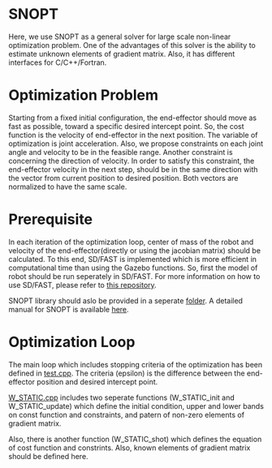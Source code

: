 # SNOPT
Here, we use SNOPT as a general solver for large scale non-linear optimization problem. One of the advantages of this solver is the ability to estimate unknown elements of gradient matrix. Also, it has different interfaces for C/C++/Fortran.

# Optimization Problem
Starting from a fixed initial configuration, the end-effector should move as fast as possible, toward a specific desired intercept point. So, the cost function is the velocity of end-effector in the next position. The variable of optimization is joint acceleration.
Also, we propose constraints on each joint angle and velocity to be in the feasible range. 
Another constraint is concerning the direction of velocity. In order to satisfy this constraint, the end-effector velocity in the next step, should be in the same direction with the vector from current position to desired position. Both vectors are normalized to have the same scale. 

# Prerequisite
In each iteration of the optimization loop, center of mass of the robot and velocity of the end-effector(directly or using the jacobian matrix) should be calculated. To this end, SD/FAST is implemented which is more efficient in computational time than using the Gazebo functions. So, first the model of robot should be run seperately in SD/FAST. For more information on how to use SD/FAST, please refer to [this repository](https://github.com/epfl-lasa/SDfast).

SNOPT library should aslo be provided in a seperate [folder](https://github.com/epfl-lasa/ICub_Optimization/tree/master/snopt). A detailed manual for SNOPT is available [here](web.stanford.edu/group/SOL/guides/sndoc7.pdf).

# Optimization Loop
The main loop which includes stopping criteria of the optimization has been defined in [test.cpp](https://github.com/epfl-lasa/ICub_Optimization/blob/master/icub-opt/test.cpp). The criteria (epsilon) is the difference between the end-effector position and desired intercept point. 

[W_STATIC.cpp](https://github.com/epfl-lasa/ICub_Optimization/blob/master/icub-opt/src/W_STATIC.cpp) includes two seperate functions (W_STATIC_init and W_STATIC_update) which define the initial condition, upper and lower bands on const function and constraints, and patern of non-zero elements of gradient matrix.

Also, there is another function (W_STATIC_shot) which defines the equation of cost function and constrints. Also, known elements of gradient matrix should be defined here. 

